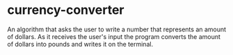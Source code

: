 # currency-converter
An algorithm that asks the user to write a number that represents an amount of dollars. As it receives the user's input the program converts the amount of dollars into pounds and writes it on the terminal.
